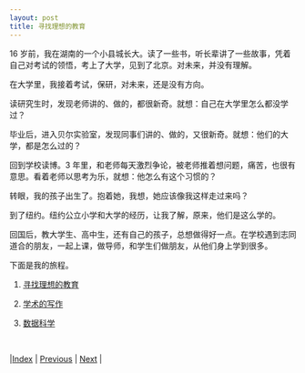 ```yaml
---
layout: post
title: 寻找理想的教育
---
```


16 岁前，我在湖南的一个小县城长大。读了一些书，听长辈讲了一些故事，凭着自己对考试的领悟，考上了大学，见到了北京。对未来，并没有理解。

在大学里，我接着考试，保研，对未来，还是没有方向。

读研究生时，发现老师讲的、做的，都很新奇。就想：自己在大学里怎么都没学过？

毕业后，进入贝尔实验室，发现同事们讲的、做的，又很新奇。就想：他们的大学，都是怎么过的？

回到学校读博。3 年里，和老师每天激烈争论，被老师推着想问题，痛苦，也很有意思。看着老师以思考为乐，就想：他怎么有这个习惯的？

转眼，我的孩子出生了。抱着她，我想，她应该像我这样走过来吗？

到了纽约。纽约公立小学和大学的经历，让我了解，原来，他们是这么学的。

回国后，教大学生、高中生，还有自己的孩子，总想做得好一点。在学校遇到志同道合的朋友，一起上课，做导师，和学生们做朋友，从他们身上学到很多。

下面是我的旅程。

1. [寻找理想的教育](edu)

1. [学术的写作](write)

1. [数据科学](ds)

<br/>

|[Index](../) | [Previous](../) | [Next](1-intro/1-zhao) |

<!-- cd /Users/yishuai/Documents/Website/book/book -->
<!-- jekyll serve --trace -->

<!-- cd /Users/yishuai/.gem/ruby/3.1.2/gems/web/webrick-1.7.0 -->
<!-- bundle add webrick -->